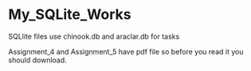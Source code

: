 # My_SQLite_Works
SQLlite files 
use chinook.db and araclar.db for tasks

Assignment_4 and Assignment_5 have pdf file so before  you read it you should download.  
